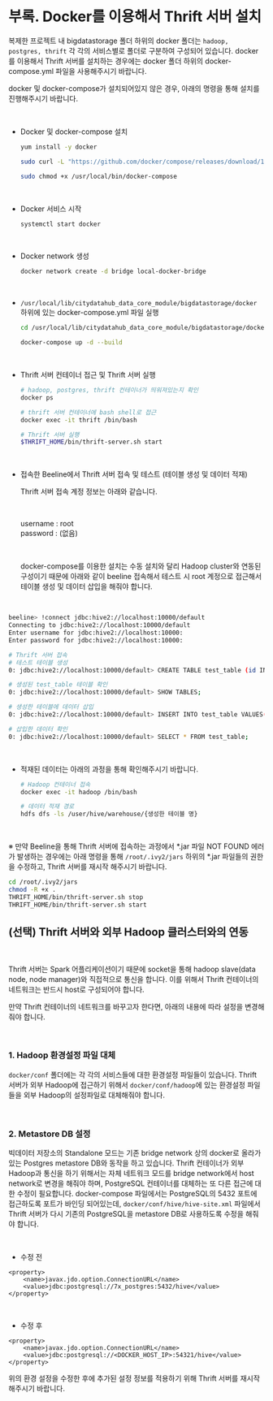 # 부록. Docker를 이용해서 Thrift 서버 설치

복제한 프로젝트 내 bigdatastorage 폴더 하위의 docker 폴더는 `hadoop, postgres, thrift` 각 각의 서비스별로 폴더로 구분하여 구성되어 있습니다. docker를 이용해서 Thrift 서버를 설치하는 경우에는 docker 폴더 하위의 docker-compose.yml 파일을 사용해주시기 바랍니다.

docker 및 docker-compose가 설치되어있지 않은 경우, 아래의 명령을 통해 설치를 진행해주시기 바랍니다.
 
  <br/>

  - Docker 및 docker-compose 설치
    ```bash
    yum install -y docker
    
    sudo curl -L "https://github.com/docker/compose/releases/download/1.27.4/docker-compose-$(uname -s)-$(uname -m)" -o /usr/local/bin/docker-compose
    
    sudo chmod +x /usr/local/bin/docker-compose
    ```

  <br/>

  - Docker 서비스 시작
    
    ```bash
    systemctl start docker
    ```
  
  <br/>

  - Docker network 생성

    ```bash
    docker network create -d bridge local-docker-bridge
    ```

  <br/>

  - `/usr/local/lib/citydatahub_data_core_module/bigdatastorage/docker` 하위에 있는 docker-compose.yml 파일 실행

    ```bash
    cd /usr/local/lib/citydatahub_data_core_module/bigdatastorage/docker

    docker-compose up -d --build
    ```

  <br/>

  - Thrift 서버 컨테이너 접근 및 Thrift 서버 실행 
    ```bash
    # hadoop, postgres, thrift 컨테이너가 띄워져있는지 확인
    docker ps
    
    # thrift 서버 컨테이너에 bash shell로 접근
    docker exec -it thrift /bin/bash

    # Thrift 서버 실행
    $THRIFT_HOME/bin/thrift-server.sh start
    ```


  <br/>


  - 접속한 Beeline에서 Thrift 서버 접속 및 테스트 (테이블 생성 및 데이터 적재)

    Thrift 서버 접속 계정 정보는 아래와 같습니다.

    <br/>
    
    username : root <br/>
    password : (없음)

    <br/>

    docker-compose를 이용한 설치는 수동 설치와 달리 Hadoop cluster와 연동된 구성이기 때문에 아래와 같이 beeline 접속해서 테스트 시 root 계정으로 접근해서 테이블 생성 및 데이터 삽입을 해줘야 합니다.

<br/>

  ```bash
  beeline> !connect jdbc:hive2://localhost:10000/default
  Connecting to jdbc:hive2://localhost:10000/default
  Enter username for jdbc:hive2://localhost:10000: 
  Enter password for jdbc:hive2://localhost:10000: 

  # Thrift 서버 접속
  # 테스트 테이블 생성
  0: jdbc:hive2://localhost:10000/default> CREATE TABLE test_table (id INT, name VARCHAR(50));

  # 생성된 test_table 테이블 확인
  0: jdbc:hive2://localhost:10000/default> SHOW TABLES;

  # 생성한 테이블에 데이터 삽입
  0: jdbc:hive2://localhost:10000/default> INSERT INTO test_table VALUES(1, 'lee');

  # 삽입한 데이터 확인
  0: jdbc:hive2://localhost:10000/default> SELECT * FROM test_table;
  ```
  
  <br/>

  - 적재된 데이터는 아래의 과정을 통해 확인해주시기 바랍니다.
    ```bash
    # Hadoop 컨테이너 접속 
    docker exec -it hadoop /bin/bash

    # 데이터 적재 경로
    hdfs dfs -ls /user/hive/warehouse/{생성한 테이블 명} 
    ```

<br/>

  ※ 만약 Beeline을 통해 Thrift 서버에 접속하는 과정에서 *.jar 파일 NOT FOUND 에러가 발생하는 경우에는 아래 명령을 통해 `/root/.ivy2/jars` 하위의 *.jar 파일들의 권한을 수정하고, Thrift 서버를 재시작 해주시기 바랍니다.

  ```bash
  cd /root/.ivy2/jars
  chmod -R +x .
  THRIFT_HOME/bin/thrift-server.sh stop
  THRIFT_HOME/bin/thrift-server.sh start  
  ```

## (선택) Thrift 서버와 외부 Hadoop 클러스터와의 연동

<br/>

Thrift 서버는 Spark 어플리케이션이기 때문에 socket을 통해 hadoop slave(data node, node manager)와 직접적으로 통신을 합니다. 이를 위해서 Thrift 컨테이너의 네트워크는 반드시 host로 구성되어야 합니다.

만약 Thrift 컨테이너의 네트워크를 바꾸고자 한다면, 아래의 내용에 따라 설정을 변경해줘야 합니다.

<br/>

### 1. Hadoop 환경설정 파일 대체

`docker/conf` 폴더에는 각 각의 서비스들에 대한 환경설정 파일들이 있습니다. Thrift 서버가 외부 Hadoop에 접근하기 위해서 `docker/conf/hadoop`에 있는 환경설정 파일들을 외부 Hadoop의 설정파일로 대체해줘야 합니다. 

<br/>

### 2. Metastore DB 설정

빅데이터 저장소의 Standalone 모드는 기존 bridge network 상의 docker로 올라가 있는 Postgres metastore DB와 동작을 하고 있습니다. 
Thrift 컨테이너가 외부 Hadoop과 통신을 하기 위해서는 자체 네트워크 모드를 bridge network에서 host network로 변경을 해줘야 하며, PostgreSQL 컨테이너를 대체하는 또 다른 접근에 대한 수정이 필요합니다. 
docker-compose 파일에서는 PostgreSQL의 5432 포트에 접근하도록 포트가 바인딩 되어있는데, `docker/conf/hive/hive-site.xml` 파일에서 Thrift 서버가 다시 기존의 PostgreSQL을 metastore DB로 사용하도록 수정을 해줘야 합니다. 

<br/>

- 수정 전
```
<property>
    <name>javax.jdo.option.ConnectionURL</name>
    <value>jdbc:postgresql://7x_postgres:5432/hive</value>
</property>
```

<br/>

- 수정 후
```
<property>
    <name>javax.jdo.option.ConnectionURL</name>
    <value>jdbc:postgresql://<DOCKER_HOST_IP>:54321/hive</value>
</property>
```

위의 환경 설정을 수정한 후에 추가된 설정 정보를 적용하기 위해 Thrift 서버를 재시작 해주시기 바랍니다.